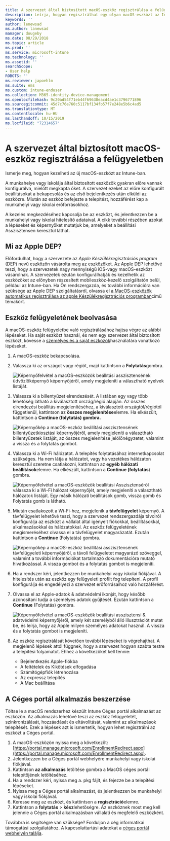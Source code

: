 ```yaml
---
title: A szervezet által biztosított macOS-eszköz regisztrálása a felügyeletben | Microsoft Docs
description: Leírja, hogyan regisztrálhat egy olyan macOS-eszközt az Intune-ban, amelyet a szervezet megvásárolt és biztosít.
keywords: ''
author: lenewsad
ms.author: lanewsad
manager: dougeby
ms.date: 08/29/2018
ms.topic: article
ms.prod: ''
ms.service: microsoft-intune
ms.technology: ''
ms.assetid: ''
searchScope:
- User help
ROBOTS: ''
ms.reviewer: japoehlm
ms.suite: ems
ms.custom: intune-enduser
ms.collection: M365-identity-device-management
ms.openlocfilehash: 9c20ad54f71eb44f69638eacd4ae1c3796771896
ms.sourcegitcommit: 45d7c76e760c5117bf134fb57f7e248e5b6c4ad5
ms.translationtype: MT
ms.contentlocale: hu-HU
ms.lasthandoff: 10/15/2019
ms.locfileid: "72314657"
---
```

# <a name="enroll-your-organization-provided-macos-device-in-management"></a>A szervezet által biztosított macOS-eszköz regisztrálása a felügyeletben

Ismerje meg, hogyan kezelheti az új macOS-eszközt az Intune-ban.  

A munkahelye vagy iskolája által biztosított eszközök gyakran előre vannak konfigurálva, mielőtt megkapta őket. A szervezet ezeket az előre konfigurált beállításokat a bekapcsolás és az első bejelentkezés után elküldi az eszközre. Miután az eszköz befejezte a telepítést, hozzáférést kap a munkahelyi vagy iskolai erőforrásokhoz.

A kezelés megkezdéséhez kapcsolja be az eszközt, és jelentkezzen be a munkahelyi vagy iskolai hitelesítő adataival. A cikk további részében azokat a lépéseket és képernyőket mutatjuk be, amelyeket a beállítási Asszisztensen keresztül láthat.

## <a name="what-is-apple-dep"></a>Mi az Apple DEP?

Előfordulhat, hogy a szervezete az *Apple Készülékregisztrációs program* (DEP) nevű eszközön vásárolta meg az eszközöket. Az Apple DEP lehetővé teszi, hogy a szervezetek nagy mennyiségű iOS-vagy macOS-eszközt vásárolnak. A szervezetek ezután konfigurálhatják és kezelhetik az eszközöket az előnyben részesített mobileszköz-kezelő szolgáltatón belül, például az Intune-ban. Ha Ön rendszergazda, és további információra van szüksége az Apple DEP szolgáltatásról, olvassa el [a MacOS-eszközök automatikus regisztrálása az apple Készülékregisztrációs programban](https://docs.microsoft.com/intune/enrollment/device-enrollment-program-enroll-macos)című témakört.  

## <a name="get-your-device-managed"></a>Eszköz felügyeletének beolvasása

A macOS-eszköz felügyeletbe való regisztrálásához hajtsa végre az alábbi lépéseket. Ha saját eszközt használ, és nem egy szervezet által biztosított eszközt, kövesse a [személyes és a saját eszközök](enroll-your-device-in-intune-macos-cp.md)használatára vonatkozó lépéseket.  

1. A macOS-eszköz bekapcsolása.
2. Válassza ki az országot vagy régiót, majd kattintson a **Folytatás**gombra.  

   ![Képernyőfelvétel a macOS-eszközök beállítási asszisztensének üdvözlőképernyő képernyőjéről, amely megjeleníti a választható nyelvek listáját.](./media/macos-dep-welcome-1808.png)
3. Válassza ki a billentyűzet elrendezését. A listában egy vagy több lehetőség látható a kiválasztott ország/régió alapján. Az összes elrendezési beállítás megjelenítéséhez, a kiválasztott országtól/régiótól függetlenül, kattintson az **összes megjelenítése**elemre. Ha elkészült, kattintson a **Continue (folytatás) gombra.**  

   ![Képernyőkép a macOS-eszköz beállítási asszisztensének billentyűzetkiosztási képernyőjéről, amely megjeleníti a választható billentyűzetek listáját, az összes megjelenítése jelölőnégyzetet, valamint a vissza és a folytatás gombot.](./media/macos-dep-keyboard-1808.png)  
4. Válassza ki a Wi-Fi hálózatot. A telepítés folytatásához internetkapcsolat szükséges. Ha nem látja a hálózatot, vagy ha vezetékes hálózaton keresztül szeretne csatlakozni, kattintson az **egyéb hálózati beállítások**elemre. Ha elkészült, kattintson a **Continue (folytatás**) gombra.  

   ![Képernyőfelvétel a macOS-eszközök beállítási Asszisztenséről válassza ki a Wi-Fi hálózat képernyőjét, amely megjeleníti a választható hálózatok listáját. Egy másik hálózati beállítások gomb, vissza gomb és Folytatás gomb is látható.](./media/macos-dep-wifi-1808.png)  
5. Miután csatlakozott a Wi-Fi-hez, megjelenik a **távfelügyelet** képernyő. A távfelügyelet lehetővé teszi, hogy a szervezet rendszergazdája távolról konfigurálja az eszközt a vállalat által igényelt fiókokkal, beállításokkal, alkalmazásokkal és hálózatokkal. Az eszköz felügyeletének megismeréséhez olvassa el a távfelügyelet magyarázatát. Ezután kattintson a **Continue** (Folytatás) gombra.  

   ![Képernyőkép a macOS-eszköz beállítási asszisztensének távfelügyeleti képernyőjéről, a távoli felügyeletet magyarázó szöveggel, valamint a további információkat tartalmazó dokumentációra mutató hivatkozással. A vissza gombot és a folytatás gombot is megjeleníti.](./media/macos-dep-remote-management-1-1808.png)  
6. Ha a rendszer kéri, jelentkezzen be munkahelyi vagy iskolai fiókjával. A hitelesítés után az eszköz egy felügyeleti profilt fog telepíteni. A profil konfigurálja és engedélyezi a szervezet erőforrásaihoz való hozzáférést.  
7. Olvassa el az Apple-adatok & adatvédelmi ikonját, hogy később azonosítani tudja a személyes adatok gyűjtését. Ezután kattintson a **Continue** (Folytatás) gombra.  

   ![Képernyőfelvétel a macOS-eszközök beállítási asszisztensi & adatvédelmi képernyőjéről, amely két személyből álló illusztrációt mutat be, és leírja, hogy az Apple milyen személyes adatokat használ. A vissza és a folytatás gombot is megjeleníti.](./media/macos-dep-apple-data-privacy-1808.png)  
8. Az eszköz regisztrálását követően további lépéseket is végrehajthat. A megjelenő lépések attól függnek, hogy a szervezet hogyan szabta testre a telepítési folyamatot. Ehhez a következőket kell tennie:
    * Bejelentkezés Apple-fiókba
    * A feltételek és Kikötések elfogadása
    * Számítógépfiók létrehozása
    * Az expressz telepítés
    * A Mac beállítása

## <a name="get-the-company-portal-app"></a>A Céges portál alkalmazás beszerzése

Töltse le a macOS rendszerhez készült Intune Céges portál alkalmazást az eszközön. Az alkalmazás lehetővé teszi az eszköz felügyeletét, szinkronizálását, hozzáadását és eltávolítását, valamint az alkalmazások telepítését. Ezek a lépések azt is ismertetik, hogyan lehet regisztrálni az eszközt a Céges portál.

1. A macOS-eszközön nyissa meg a következőt: [https://portal.manage.microsoft.com/EnrollmentRedirect.aspx](https://portal.manage.microsoft.com/EnrollmentRedirect.aspx).
2. Jelentkezzen be a Céges portál webhelyére munkahelyi vagy iskolai fiókjával. 
3. Kattintson **az alkalmazás** letöltése gombra a MacOS céges portál telepítőjének letöltéséhez.
4. Ha a rendszer kéri, nyissa meg a. pkg fájlt, és fejezze be a telepítési lépéseket.
5. Nyissa meg a Céges portál alkalmazást, és jelentkezzen be munkahelyi vagy iskolai fiókjával.
6. Keresse meg az eszközt, és kattintson a **regisztráció**elemre.
7. Kattintson a **folytatás** > **kész**lehetőségre. Az eszköznek most meg kell jelennie a Céges portál alkalmazásban vállalati és megfelelő eszközként.

Továbbra is segítségre van szüksége? Forduljon a cég informatikai támogatási szolgálatához. A kapcsolattartási adatokat a [céges portál webhelyén találja](https://go.microsoft.com/fwlink/?linkid=2010980).
